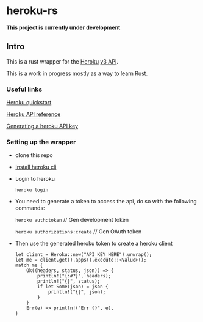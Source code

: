# heroku-rs

**This project is currently under development**

## Intro

This is a rust wrapper for the [Heroku](https://heroku.com/) [v3 API](https://devcenter.heroku.com/articles/platform-api-reference/).

This is a work in progress mostly as a way to learn Rust.

### Useful links

[Heroku quickstart](https://devcenter.heroku.com/articles/platform-api-quickstart) 

[Heroku API reference](https://devcenter.heroku.com/articles/platform-api-reference)

[Generating a heroku API key](https://help.heroku.com/PBGP6IDE/how-should-i-generate-an-api-key-that-allows-me-to-use-the-heroku-platform-api)


### Setting up the wrapper

* clone this repo 

* [Install heroku cli](https://devcenter.heroku.com/articles/heroku-cli#download-and-install/) 

* Login to heroku  

    `heroku login`

* You need to generate a token to access the api, do so with the following commands:

    `heroku auth:token` // Gen development token

    `heroku authorizations:create` // Gen OAuth token

* Then use the generated heroku token to create a heroku client

    ```
    let client = Heroku::new("API_KEY_HERE").unwrap();
    let me = client.get().apps().execute::<Value>();
    match me {
        Ok((headers, status, json)) => {
            println!("{:#?}", headers);
            println!("{}", status);
            if let Some(json) = json {
                println!("{}", json);
            }
        }
        Err(e) => println!("Err {}", e),
    }
    ```




